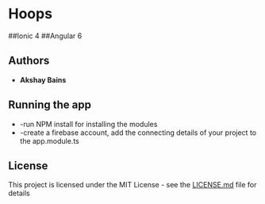 # Hoops

##Ionic 4
##Angular 6

## Authors

* **Akshay Bains** 

## Running the app
* -run NPM install for installing the modules
* -create a firebase account, add the connecting details of your project to the app.module.ts 

## License

This project is licensed under the MIT License - see the [LICENSE.md](LICENSE.md) file for details
